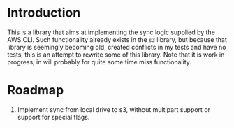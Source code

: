 # Introduction

This is a library that aims at implementing the sync logic supplied by the AWS CLI. Such functionality already exists in the `s3` library, but because that library is seemingly becoming old, created conflicts in my tests and have no tests, this is an attempt to rewrite some of this library. Note that it is work in progress, in will probably for quite some time miss functionality.

# Roadmap

1. Implement sync from local drive to s3, without multipart support or support for special flags.
